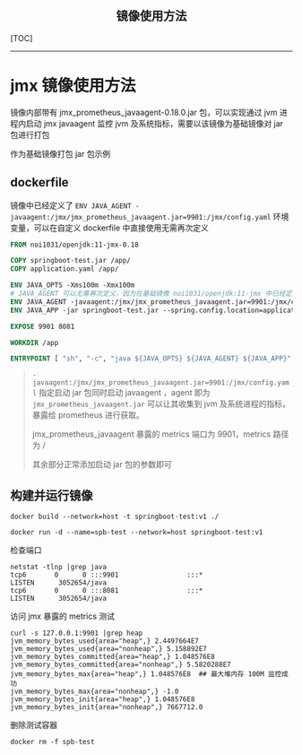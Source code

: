 <div align="center"><h2>镜像使用方法</h2></div>

[TOC]

***

# jmx 镜像使用方法

镜像内部带有 jmx_prometheus_javaagent-0.18.0.jar 包，可以实现通过 jvm 进程内启动 jmx javaagent 监控 jvm 及系统指标，需要以该镜像为基础镜像对 jar 包进行打包

作为基础镜像打包 jar 包示例

## dockerfile

镜像中已经定义了 `ENV JAVA_AGENT -javaagent:/jmx/jmx_prometheus_javaagent.jar=9901:/jmx/config.yaml` 环境变量，可以在自定义 dockerfile 中直接使用无需再次定义

```dockerfile
FROM noi1031/openjdk:11-jmx-0.18

COPY springboot-test.jar /app/
COPY application.yaml /app/

ENV JAVA_OPTS -Xms100m -Xmx100m
# JAVA_AGENT 可以无需再次定义，因为在基础镜像 noi1031/openjdk:11-jmx 中已经定义
ENV JAVA_AGENT -javaagent:/jmx/jmx_prometheus_javaagent.jar=9901:/jmx/config.yaml
ENV JAVA_APP -jar springboot-test.jar --spring.config.location=application.yaml

EXPOSE 9901 8081

WORKDIR /app

ENTRYPOINT [ "sh", "-c", "java ${JAVA_OPTS} ${JAVA_AGENT} ${JAVA_APP}" ]
```

> `-javaagent:/jmx/jmx_prometheus_javaagent.jar=9901:/jmx/config.yaml` 指定启动 jar 包同时启动 javaagent ，agent 即为 `jmx_prometheus_javaagent.jar` 可以让其收集到 jvm 及系统进程的指标，暴露给 prometheus 进行获取。
>
> jmx_prometheus_javaagent 暴露的 metrics 端口为 9901，metrics 路径为 /
>
> 其余部分正常添加启动 jar 包的参数即可

## 构建并运行镜像

```shell
docker build --network=host -t springboot-test:v1 ./

docker run -d --name=spb-test --network=host springboot-test:v1
```

检查端口

```shell
netstat -tlnp |grep java
tcp6       0      0 :::9901                 :::*                    LISTEN      3052654/java        
tcp6       0      0 :::8081                 :::*                    LISTEN      3052654/java
```

访问 jmx 暴露的 metrics 测试

```shell
curl -s 127.0.0.1:9901 |grep heap
jvm_memory_bytes_used{area="heap",} 2.4497664E7
jvm_memory_bytes_used{area="nonheap",} 5.158892E7
jvm_memory_bytes_committed{area="heap",} 1.048576E8
jvm_memory_bytes_committed{area="nonheap",} 5.5820288E7
jvm_memory_bytes_max{area="heap",} 1.048576E8  ## 最大堆内存 100M 监控成功
jvm_memory_bytes_max{area="nonheap",} -1.0
jvm_memory_bytes_init{area="heap",} 1.048576E8
jvm_memory_bytes_init{area="nonheap",} 7667712.0
```

删除测试容器

```shell
docker rm -f spb-test
```









